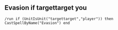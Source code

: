 ## Evasion if targettarget you
```
/run if (UnitIsUnit("targettarget","player")) then CastSpellByName("Evasion") end
```